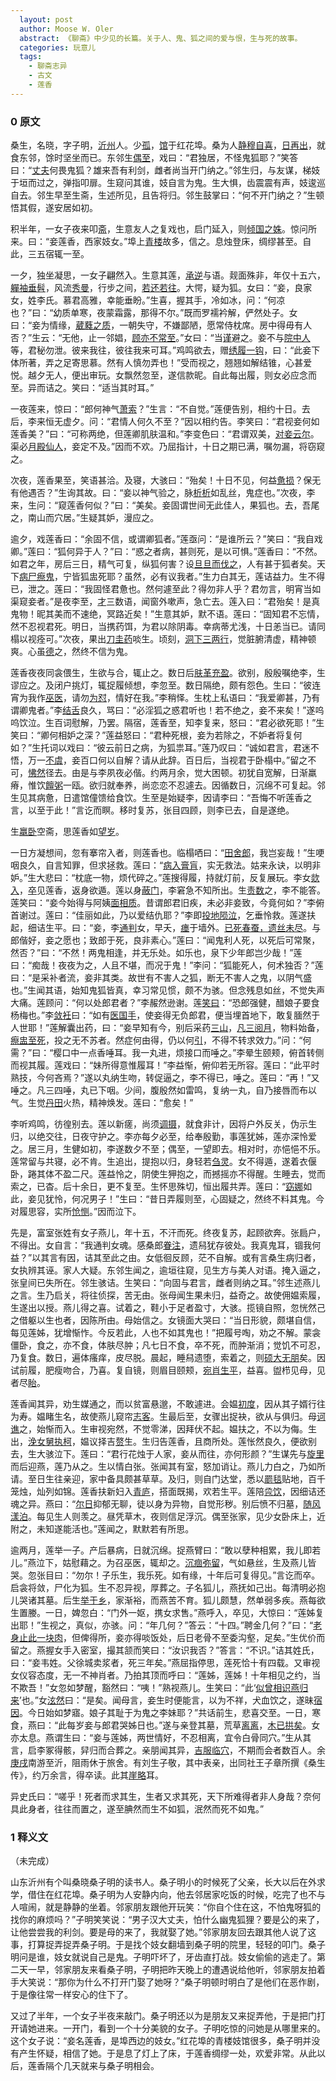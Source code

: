 ```yaml
---
  layout: post
  author: Moose W. Oler
  abstract: 《聊斋》中少见的长篇。关于人、鬼、狐之间的爱与恨，生与死的故事。
  categories: 玩意儿
  tags:
    - 聊斋志异
    - 古文
    - 莲香
---
```


### 0 原文

桑生，名晓，字子明，[沂州](/ "沂（音“疑”）州：州名。治所在今山东临沂县。")人。少[孤](/ "失去父亲。见《孟子.梁惠王下》：“幼而无父曰孤。”")，[馆](/ "寓舍。此谓寓居。")于红花埠。桑为人[静穆自喜](/ "以沉静平和自矜。")，[日再出](/ "每日出去两次。")，就食东邻，馀时坚坐而已。东邻生[偶至](/ "此据二十四卷抄本，原无此二字。")，戏曰：“君独居，不怪鬼狐耶？”笑答曰：“[丈夫](/ "大丈夫，犹言男子汉。")何畏鬼狐？雄来吾有利剑，雌者尚当开门纳之。”邻生归，与友谋，梯妓于垣而过之，弹指叩扉。生窥问其谁，妓自言为鬼。生大惧，齿震震有声，妓逡巡自去。邻生早至生斋，生述所见，且告将归。邻生鼓掌曰：“何不开门纳之？”生顿悟其假，遂安居如初。

积半年，一女子夜来叩[斋](/ "书房")，生意友人之复戏也，启门延入，则[倾国之姝](/ "谓绝色女子。倾国，或作“倾国倾城”，指美女。《汉书.外戚传》载李延年歌：“北方有佳人，绝世而独立；一顾倾人城，再顾倾人国。宁不知倾人于倾国，佳人难再得。”")。惊问所来。曰：“妾莲香，西家妓女。”埠上[青楼](/ "指妓馆。《玉台新咏》刘邈《万山见采桑人》：“倡妾不胜愁，结束下青楼。“")故多，信之。息烛登床，绸缪甚至。自此，三五宿辄一至。

一夕，独坐凝思，一女子翩然入。生意其莲，[承逆](/ "迎接。逆，迎。")与语。觌面殊非，年仅十五六，[軃袖垂髫](/ "軃（音“朵”）。双肩瘦削，头发下垂。軃，下垂。軃袖，垂袖，此谓肩削。髫，头发下垂，此谓少女。少女未笄不束发，鬓发下垂。")，风流[秀曼](/ "秀美。曼，美。")，行步之间，[若还若往](/ "像是回退，又像前行。言其体态轻盈娥娜。")。大愕，疑为狐。女曰：“妾，良家女，姓李氏。慕君高雅，幸能垂盼。”生喜，握其手，冷如冰，问：“何凉也？”曰：“幼质单寒，夜蒙霜露，那得不尔。”既而罗襦衿解，俨然处子。女曰：“妾为情缘，[葳蕤之质](/ "葳蕤（音“威瑞（阳平）”，草名。谓娇嫩柔弱的处女之身。）")，一朝失守，不嫌鄙陋，愿常侍枕席。房中得毋有人否？”生云：“无他，止一邻娼，[顾亦不常至](/ "据二十四卷抄本，原脱“亦”字。")。”女曰：“当[谨](/ "小心")避之。妾不与[院中人](/ "妓院中人，指妓女。")等，君秘勿泄。彼来我往，彼往我来可耳。”鸡鸣欲去，赠[绣履一钩](/ "绣鞋一只。履，鞋。钩，旧时女子裹足，致使足尖小而弯，鞋形尖端翘起如钩，故称。")，曰：“此妾下体所著，弄之足寄思慕。然有人慎勿弄也！”受而视之，翘翘如解结锥，心甚爱悦。越夕无人，便出审玩。女飘然忽至，遂信款昵。自此每出履，则女必应念而至。异而诘之。笑曰：“适当其时耳。”

一夜莲来，惊曰：“郎何神气[萧索](/ "本指秋日景物凄凉，此谓精神萎靡、气色灰暗。")？”生言：“不自觉。”莲便告别，相约十日。去后，李来恒无虚夕。问：“君情人何久不至？”因以相约告。李笑曰：“君视妾何如莲香美？”曰：“可称两绝，但莲卿肌肤温和。”李变色曰：“君谓双美，[对妾云尔](/ "原文脱一“妾”字，据二十四卷抄本补。")。渠必[月殿仙人](/ "传说中的月中仙女，即嫦娥。旧时诗文常用以喻美丽的女子。")，妾定不及。”因而不欢。乃屈指计，十日之期已满，嘱勿漏，将窃窥之。

次夜，莲香果至，笑语甚洽。及寝，大骇曰：“殆矣！十日不见，何益[惫损](/ "疲惫、消瘦。")？保无有他遇否？”生询其故。曰：“妾以神气验之，脉[析析](/ "散乱的样子。此据二十四卷抄本，原作“拆拆”。")如乱丝，鬼症也。”次夜，李来，生问：“窥莲香何似？”曰：“美矣。妾固谓世间无此佳人，果狐也。去，吾尾之，南山而穴居。”生疑其妒，漫应之。

逾夕，戏莲香曰：“余固不信，或谓卿狐者。”莲亟问：“是谁所云？”笑曰：“我自戏卿。”莲曰：“狐何异于人？”曰：“惑之者病，甚则死，是以可惧。”莲香曰：“不然。如君之年，房后三日，精气可复，纵狐何害？设[旦旦而伐之](/ "本谓天天砍伐树木，见《孟子·告子上》；此谓天天放纵淫欲。旦旦，日日，每天每天地。伐，砍伐。旧谓淫乐伐性伤身。《吕氏春秋·本生》：“靡曼皓齿，郑卫之音，务以自乐，命之日伐性之斧。”")，人有甚于狐者矣。天下[病尸瘵鬼](/ "痨尸瘵（zhài债）鬼，指因患肺病而死的人。旧时肺结核为不治之症，称痨瘵。痨，此据青柯亭刻本，原作“病”。")，宁皆狐盅死耶？虽然，必有议我者。”生力白其无，莲诘益力。生不得已，泄之。莲曰：“我固怪君惫也。然何遽至此？得勿非人乎？君勿言，明宵当如渠窥妾者。”是夜李至，[才]()三数语，闻窗外嗽声，急亡去。莲入曰：“君殆矣！是真鬼物！昵其美而不速绝，冥路近矣！”生意其妒，默不语。莲曰：“固知君不忘情，然不忍视君死。明日，当携药饵，为君以除阴毒。幸病蒂尤浅，十日恙当已。请同榻以视痊可。”次夜，果出[刀圭药](/ "一小匙药。刀圭，古时量取药末的用具。章炳麟《新方言·释器》谓刀圭即“汤匙”；刀圭，古读如“条耕”，即今之“调羹”。")啖生。顷刻，[洞下三两行](/ "泻了两三次。洞，中医术语，下泻，通“濡”。行，次。")，觉脏腑清虚，精神顿爽。心虽[德](/ "感激")之，然终不信为鬼。

莲香夜夜同衾偎生，生欲与合，辄止之。数日后[肤革充盈](/ "谓身体又结实起来。肤革，皮肤。")。欲别，殷殷嘱绝李，生谬应之。及闭户挑灯，辄捉履倾想，李忽至。数日隔绝，颇有怨色。生曰：“彼连宵为我作[巫医](/ "巫师和医师。此指行医治病。")，请勿[为怼](/ "为怼（duì对）：产生怨恨。")，情好在我。”李稍怿。生枕上私语曰：“我爱卿甚，乃有谓卿鬼者。”李[结舌](/ "说不出话。")良久，骂曰：“必淫狐之惑君听也！若不绝之，妾不来矣！”遂呜呜饮泣。生百词慰解，乃罢。隔宿，莲香至，知李复来，怒曰：“君必欲死耶！”生笑曰：“卿何相妒之深？”莲益怒曰：“君种死根，妾为若除之，不妒者将复何如？”生托词以戏曰：“彼云前日之病，为狐祟耳。”莲乃叹曰：“诚如君言，君迷不悟，万一[不虞](/ "没有意料到的事。")，妾百口何以自解？请从此辞。百日后，当视君于卧榻中。”留之不可，[怫然](/ "怫（fú孚）然：恼怒的样子。")径去。由是与李夙夜必偕。约两月余，觉大困顿。初犹自宽解，日渐羸瘠，惟饮[饘粥](/ "饘（zhān占）粥：黏粥。《礼记·檀弓》：”饘粥之食。”《疏》：“厚曰饘，稀曰粥。”")一瓯。欲归就奉养，尚恋恋不忍遽去。因循数日，沉绵不可复起。邻生见其病惫，日遣馆僮馈给食饮。生至是始疑李，因请李曰：“吾悔不听莲香之言，以至于此！”言讫而瞑。移时复苏，张目四顾，则李已去，自是遂绝。

生[羸卧](/ "此据二十四卷抄本，原作“赢卧”。")空斋，思莲香如[望岁](/ "饥饿而盼望谷熟。《左传·昭公三十年》：“闵闵焉如农夫望岁，惧以待食。“望，原作“往”，据二十四卷抄本改。")。

一日方凝想间，忽有搴帘入者，则莲香也。临榻哂曰：“[田舍郎](/ "农家子弟，含讥讽之意的戏称。")，我岂妄哉！”生哽咽良久，自言知罪，但求拯救。莲曰：“[病入膏肓](/ "病入膏盲（huāng荒）：谓病情恶化无法可医。《左传·成公十年》：“公梦疾为竖子曰：‘彼良医也，惧伤我：焉逃之？’其一曰：‘居肓之上，膏之下，苦我何？’医至，曰：‘疾不可为也。在肓之上，膏之下，攻之不可，达之不及，药不至焉，不可为也。’”膏盲，古代医学指心脏与隔膜之间。")，实无救法。姑来永诀，以明非妒。”生大悲曰：“枕底一物，烦代碎之。”莲搜得履，持就灯前，反复展玩。李女[欻入](/ "欻（xū须）入：一闪而入。，欻同“？？”，忽然。")，[卒](/ "同“猝”，突然。")见莲香，返身欲遁。莲以身[蔽门](/ "蔽：此据二十四卷抄本，原作“闭”。")，李窘急不知所出。生[责数](/ "责数（shǔ暑），列举事实加以责问。")之，李不能答。莲笑曰：“妾今始得与阿姨[面相质](/ "当面对质。质，询问。")。昔谓郎君旧疾，未必非妾致，今竟何如？”李俯首谢过。莲曰：“佳丽如此，乃以爱结仇耶？”李即[投地陨泣](/ "谓伏地哭泣。投地，下拜，拜伏于地，陨泣，落泪。")，乞垂怜救。莲遂扶起，细诘生平。曰：“妾，李[通判](/ "官名。明、清为知府之佐，各府置员不等，分掌粮运、督捕及农田水利等事务。")女，早夭，[瘗](/ "瘗（yì意）：埋葬。")于墙外。[已死春蚕，遗丝未尽](/ "“已死”二句：意谓人虽已死而情丝未断。丝，谐“思”。李商隐 《无题》：“春蚕到死丝方尽，蜡炬成灰泪始干。”遗丝，原作“遗思”，此据二十四卷抄本改。")。与郎偕好，妾之愿也；致郎于死，良非素心。”莲曰：“闻鬼利人死，以死后可常聚，然否？”曰：“不然！两鬼相逢，并无乐处。如乐也，泉下少年郎岂少哉！”莲曰：“痴哉！夜夜为之，人且不堪，而况于鬼！”李问：“狐能死人，何术独否？”莲曰：“是采补者流，妾非其类。故世有不害人之狐，断无不害人之鬼，以阴气盛也。”生闻其语，始知鬼狐皆真，幸习常见惯，颇不为骇。但念残息如丝，不觉失声大痛。莲顾问：“何以处郎君者？”李赧然逊谢。莲[笑曰](/ "曰：原无此字，据二十四卷抄本补。")：“恐郎强健，醋娘子要食杨梅也。”李[敛衽](/ "敛衽（rèn任）：整理衣襟而拜。衽，衣襟。")曰：“如有[医国手](/ "本指医术居全国之首的高手，此指能起死回生的神奇手段、本领。")，使妾得无负郎君，便当埋首地下，敢复腼然于人世耶！”莲解囊出药，曰：“妾早知有今，别后采药[三山](/ "三山：神话传说中的三神山，即方丈、蓬莱、瀛洲。见王嘉《拾遗记·高辛》。")，[凡三阅月](/ "共历三月。阅，历。")，物料始备，[瘵盅至死](/ "瘵（zh ài债）蛊（gǔ古）：劳（痨）瘵、蛊疾。即民间所谓“色痨”。古人以为淫欲过度所患之痨病（肺结核），为不治之症。蛊疾，犹痼疾。经久不愈之病。")，投之无不苏者。然症何由得，仍以何[引](/ "药引。")，不得不转求效力。”问：“何需？”曰：“樱口中一点香唾耳。我一丸进，烦接口而唾之。”李晕生颐颊，俯首转侧而视其履。莲戏曰：“妹所得意惟履耳！”李益惭，俯仰若无所容。莲曰：“此平时熟技，今何吝焉？”遂以丸纳生吻，转促逼之，李不得已，唾之。莲曰：“再！”又唾之。凡三四唾，丸已下咽。少间，腹殷然如雷鸣，复纳一丸，自乃接唇而布以气。生觉[丹田](/ "道家称人身脐下三寸处。见《云笈七签·黄庭外景经》。")火热，精神焕发。莲曰：“愈矣！”

李听鸡鸣，彷徨别去。莲以新瘥，尚须[调摄](/ "调摄（shè涉）：调理保养。")，就食非计，因将户外反关，伪示生归，以绝交往，日夜守护之。李亦每夕必至，给奉殷勤，事莲犹姊，莲亦深怜爱之。居三月，生健如初，李遂数夕不至；偶至，一望即去。相对时，亦悒悒不乐。莲常留与共寝，必不肯。生追出，提抱以归，身轻若[刍灵](/ "旧时为送葬扎的草人。见《论衡·乱龙》。")。女不得遁，遂着衣偃卧，踡其体不盈二尺。莲益怜之，阴使生狎抱之，而撼摇亦不得醒。生睡去，觉而索之，已杳。后十余日，更不复至。生怀思殊切，恒出履共弄。莲曰：“[窈娜](/ "窈窕、娜，美好的样子。")如此，妾见犹怜，何况男子！”生曰：“昔日弄履则至，心固疑之，然终不料其鬼。今对履思容，实所[怆恻](/ "chuàng cè。")。”因而泣下。

先是，富室张姓有女子燕儿，年十五，不汗而死。终夜复苏，起顾欲奔。张扃户，不得出。女自言：“我通判女魂。感桑郎[眷注](/ "垂爱关注。")，遗舄犹存彼处。我真鬼耳，锢我何益？”以其言有因，诘其至此之由。女低徊反顾，茫不自解。或有言桑生病归者，女执辨其诬。家人大疑。东邻生闻之，逾垣往窥，见生方与美人对语。掩入逼之，张皇间已失所在。邻生骇诘。生笑曰：“向固与君言，雌者则纳之耳。”邻生述燕儿之言。生乃启关，将往侦探，苦无由。张母闻生果未归，益奇之。故使佣媪索履，生遂出以授。燕儿得之喜。试着之，鞋小于足者盈寸，大骇。揽镜自照，忽恍然己之借躯以生也者，因陈所由。母始信之。女镜面大哭曰：“当日形貌，颇堪自信，每见莲姊，犹增惭怍。今反若此，人也不如其鬼也！”把履号啕，劝之不解。蒙衾僵卧，食之，亦不食，体肤尽肿；凡七日不食，卒不死，而肿渐消；觉饥不可忍，乃复食。数日，遍体瘙痒，皮尽脱。晨起，睡舄遗堕，索着之，则[硕大无朋](/ "大得无与伦比。硕，大。朋，伦比。语见《诗·唐风·椒聊》。")矣。因试前履，肥瘦吻合，乃喜。复自镜，则眉目颐颊，[宛肖生平](/ "宛然与往日容貌一样。肖，像。")，益喜。盥栉见母，见者尽[眙](/ "眙（chì敕）：惊视。此据青柯亭刻本，原作“怡”。")。

莲香闻其异，劝生媒通之，而以贫富悬邈，不敢遽进。会媪[初度](/ "生日。初度，谓初生之时，后因指称生日。语出屈原《离骚》。")，因从其子婿行往为寿。媪睹生名，故使燕儿窥帘[志客](/ "辨识客人。志，或作“识”，辨认。见《集韵》。")。生最后至，女骤出捉袂，欲从与俱归。母[诃谯](/ "呵斥、诮让。诃，同“呵”。谯，同“诮”。")之，始惭而入。生审视宛然，不觉零涕，因拜伏不起。媪扶之，不以为侮。生出，[浼女舅执柯](/ "浼（měi每）女舅执柯；请求女方的舅父做媒人。浼，请托。执柯，谓为人作媒。《诗·豳风·伐柯》：“伐柯如何，匪斧不克。取妻如何，匪媒不得。”")，媪议择吉[赘](/ "赘：招赘。古时男子就女家成婚，谓之赘壻。")生。生归告莲香，且商所处。莲怅然良久，便欲别去，生大骇泣下。莲曰：“君行花烛于人家，妾从而往，亦何形颜？”生谋先与[旋里](/ "回归故里。旋，回还。")而后迎燕，莲乃从之。生以情白张。张闻其有室，怒加诮让。燕儿力白之，乃如所请。至日生往亲迎，家中备具颇甚草草。及归，则自门达堂，悉以[罽毯](/ "罽（jì计）毯：毛毯。罽，一种毛织品。")贴地，百千笼烛，灿列如锦。莲香扶新妇入[青庐](/ "古时北方举行婚礼之处。段成式《酉阳杂俎·礼异》：“北朝婚礼，青布幔为屋，在门内外，谓之青庐。”")，搭面既揭，欢若生平。莲陪[卺饮](/ "卺（jǐn尽）饮：古时结婚仪式中，新婚夫妇食后各执其一瓢，饮酒漱口，谓之卺饮。《礼记·昏义》：“合卺而卺。”孔颖达疏“以一瓠分为二瓢谓之卺，壻之与妇各执一片以酳。”酳（yìn胤），用酒漱口。")，因细诘还魂之异。燕曰：“[尔日](/ "近日。尔，通“迩”，近。")抑郁无聊，徒以身为异物，自觉形秽。别后愤不归墓，[随风漾泊](/ "随风飘荡、停留。")。每见生人则羡之。昼凭草木，夜则信足浮沉。偶至张家，见少女卧床上，近附之，未知遂能活也。”莲闻之，默默若有所思。

逾两月，莲举一子。产后暴病，日就沉绵。捉燕臂曰：“敢以孽种相累，我儿即若儿。”燕泣下，姑慰藉之。为召巫医，辄却之。[沉痼弥留](/ "病久将危。沉痼，积久难治之病。弥留，久病不愈。《尚书·顾命》：“病日臻，既弥留。”此谓病重将死。")，气如悬丝，生及燕儿皆哭。忽张目曰：“勿尔！子乐生，我乐死。如有缘，十年后可复得见。”言讫而卒。启衾将敛，尸化为狐。生不忍异视，厚葬之。子名狐儿，燕抚如己出。每清明必抱儿哭诸其墓。后生[举于乡](/ "即乡试得中，为举人。")，家渐裕，而燕苦不育。狐儿颇慧，然单弱多疾。燕每欲生置媵。一日，婢忽白：“门外一妪，携女求售。”燕呼入，卒见，大惊曰：“莲姊复出耶！”生视之，真似，亦骇。问：“年几何？”答云：“十四。”聘金几何？”曰：“[老身止此一块肉](/ "此据二十四卷抄本，原无“一”字。")，但俾得所，妾亦得啖饭处，后日老骨不至委沟壑，足矣。”生优价而留之。燕握女手入密室，撮其颔而笑曰：“汝识我否？”答言：“不识。”诘其姓氏，曰：“妾韦姓。父徐城卖浆者，死三年矣。”燕屈指停思，莲死恰十有四载。又审视女仪容态度，无一不神肖者。乃拍其顶而呼曰：“莲姊，莲姊！十年相见之约，当不欺吾！”女忽如梦醒，豁然曰：“咦！”熟视燕儿。生笑曰：“此‘[似曾相识燕归来](/ "语出晏殊《浣溪沙》词。")’也。”女[泫然](/ "流涕的样子。")曰：“是矣。闻母言，妾生时便能言，以为不祥，犬血饮之，遂昧[宿因](/ "佛教谓前生的因缘。")。今日始如梦寤。娘子其耻于为鬼之李妹耶？”共话前生，悲喜交至。一日，寒食，燕曰：“此每岁妾与郎君哭姊日也。”遂与亲登其墓，荒草[离离](/ "离离；长貌。白居易《赋得古原草送别》：“离离原上草，一岁一枯荣。”")，[木已拱矣](/ "墓上之树已成握了。拱，两手相握。语出《左传·僖公三十二年》。")。女亦太息。燕谓生曰：“妾与莲姊，两世情好，不忍相离，宜令白骨同穴。”生从其言，启李冢得骸，舁归而合葬之。亲朋闻其异，[吉服临穴](/ "穿着吉庆冠服到墓地参加葬礼。穴，墓穴。")，不期而会者数百人。余[庚戌](/ "康熙九年，即公元一六七○年。")南游至沂，阻雨休于旅舍。有刘生子敬，其中表亲，出同社王子章所撰《桑生传》，约万余言，得卒读。此其[崖略](/ "梗概，大略。语出《庄子·知北游》。")耳。

异史氏曰：“嗟乎！死者而求其生，生者又求其死，天下所难得者非人身哉？奈何具此身者，往往而置之，遂至腆然而生不如狐，泯然而死不如鬼。”

### 1 释义文

（未完成）

山东沂州有个叫桑晓桑子明的读书人。桑子明小的时候死了父亲，长大以后在外求学，借住在红花埠。桑子明为人安静内向，他去邻居家吃饭的时候，吃完了也不与人喧闹，就是静静的坐着。邻家朋友跟他开玩笑：“你自个住在这，不怕鬼呀狐的找你的麻烦吗？”子明笑笑说：“男子汉大丈夫，怕什么幽鬼狐狸？要是公的来了，让他尝尝我的利剑。要是母的来了，我就娶了她。”邻家朋友回去跟其他人说了这事，打算捉弄捉弄桑子明。于是找个妓女翻墙到桑子明的院里，轻轻的叩门。桑子明问是谁，妓女就说自己是鬼。子明吓坏了，牙齿直打战。妓女偷偷的逃走了。第二天一早，邻家朋友来看桑子明，子明把昨天晚上的遭遇说给他听，邻家朋友拍着手大笑说：“那你为什么不打开门娶了她呀？”桑子明顿时明白了是他们在恶作剧，于是像往常一样安心的住下了。

又过了半年，一个女子半夜来敲门。桑子明还以为是朋友又来捉弄他，于是把门打开请她进来。一开门，看到一个十分美貌的女子。子明吃惊的问她是从哪里来的。这个女子说：“妾名莲香，是埠西边的妓女。”红花埠的青楼妓馆很多，桑子明并没有产生怀疑，相信了她。于是息了灯上了床，于莲香绸缪一处，欢爱非常。从此以后，莲香隔个几天就来与桑子明相会。

